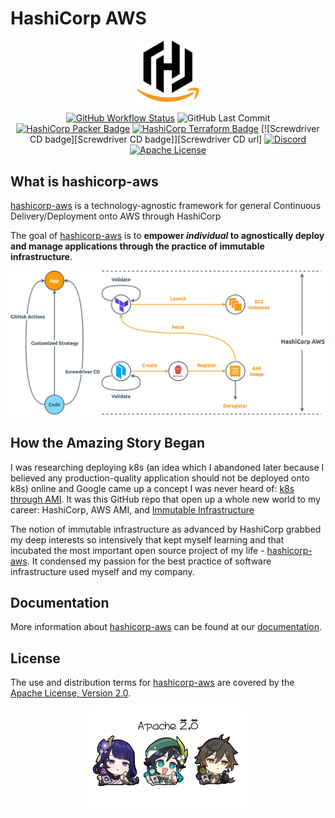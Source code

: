 HashiCorp AWS
=============

<div align="center">
    <img src="docs/static/img/logo.svg" width="20%" />

[![GitHub Workflow Status][GitHub Workflow Status badge]][GitHub Workflow Status URL]
![GitHub Last Commit]
[![HashiCorp Packer Badge][HashiCorp Packer badge]][HashiCorp Packer URL]
[![HashiCorp Terraform Badge][HashiCorp Terraform badge]][HashiCorp Terraform URL]
[![Screwdriver CD badge][Screwdriver CD badge]][Screwdriver CD url]
[![Discord]](https://discord.com/widget?id=1060753787125514332)
[![Apache License][Apache License badge]][Apache License URL]

</div>

What is hashicorp-aws
---------------------

[hashicorp-aws] is a technology-agnostic framework for general Continuous Delivery/Deployment onto AWS through HashiCorp

The goal of [hashicorp-aws] is to **empower _individual_ to agnostically deploy and manage applications through the
practice of immutable infrastructure**.

![Error loading hashicorp-aws.png](./docs/docs/img/hashicorp-aws.png)

How the Amazing Story Began
---------------------------

I was researching deploying k8s (an idea which I abandoned later because I believed any production-quality application should not be deployed onto k8s) online and Google came up a concept I was never heard of:
[k8s through AMI](https://github.com/awslabs/amazon-eks-ami). It was this GitHub repo that open up a whole new world to
my career: HashiCorp, AWS AMI, and
[Immutable Infrastructure](https://www.hashicorp.com/resources/what-is-mutable-vs-immutable-infrastructure)

The notion of immutable infrastructure as advanced by HashiCorp grabbed my deep interests so intensively that kept
myself learning and that incubated the most important open source project of my life - [hashicorp-aws]. It condensed my
passion for the best practice of software infrastructure used myself and my company.

Documentation
-------------

More information about [hashicorp-aws] can be found at our [documentation][hashicorp-aws].

License
-------

The use and distribution terms for [hashicorp-aws] are covered by the [Apache License, Version 2.0].

<div align="center">
    <a href="https://opensource.org/licenses">
        <img align="center" width="50%" alt="License Illustration" src="https://github.com/QubitPi/QubitPi/blob/master/img/apache-2.png?raw=true">
    </a>
</div>

[Apache License, Version 2.0]: http://www.apache.org/licenses/LICENSE-2.0.html
[Apache License badge]: https://img.shields.io/badge/Apache%202.0-F25910.svg?style=for-the-badge&logo=Apache&logoColor=white
[Apache License URL]: https://www.apache.org/licenses/LICENSE-2.0

[Discord]: https://img.shields.io/discord/1060753787125514332?color=5865F2&logo=discord&logoColor=ffffff&style=for-the-badge

[GitHub Last Commit]: https://img.shields.io/github/last-commit/QubitPi/hashicorp-aws/master?logo=github&style=for-the-badge
[GitHub Workflow Status badge]: https://img.shields.io/github/actions/workflow/status/QubitPi/hashicorp-aws/ci-cd.yml?branch=master&logo=github&style=for-the-badge
[GitHub Workflow Status URL]: https://github.com/QubitPi/hashicorp-aws/actions/workflows/ci-cd.yml

[hashicorp-aws]: https://qubitpi.github.io/hashicorp-aws/
[HashiCorp Packer badge]: https://img.shields.io/badge/Packer-02A8EF?style=for-the-badge&logo=Packer&logoColor=white
[HashiCorp Packer URL]: https://qubitpi.github.io/hashicorp-packer/packer/docs
[HashiCorp Terraform badge]: https://img.shields.io/badge/Terraform-7B42BC?style=for-the-badge&logo=terraform&logoColor=white
[HashiCorp Terraform URL]: https://qubitpi.github.io/hashicorp-terraform/terraform/docs
